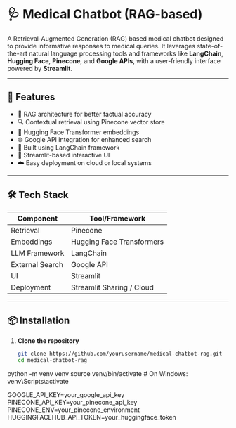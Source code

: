 # 🩺 Medical Chatbot (RAG-based)

A Retrieval-Augmented Generation (RAG) based medical chatbot designed to provide informative responses to medical queries. It leverages state-of-the-art natural language processing tools and frameworks like **LangChain**, **Hugging Face**, **Pinecone**, and **Google APIs**, with a user-friendly interface powered by **Streamlit**.

---

## 🚀 Features

- 🧠 RAG architecture for better factual accuracy  
- 🔍 Contextual retrieval using Pinecone vector store  
- 🧬 Hugging Face Transformer embeddings  
- 🌐 Google API integration for enhanced search  
- 🎯 Built using LangChain framework  
- 💬 Streamlit-based interactive UI  
- ☁️ Easy deployment on cloud or local systems  

---

## 🛠️ Tech Stack

| Component       | Tool/Framework            |
|----------------|---------------------------|
| Retrieval       | Pinecone                  |
| Embeddings      | Hugging Face Transformers |
| LLM Framework   | LangChain                 |
| External Search | Google API                |
| UI              | Streamlit                 |
| Deployment      | Streamlit Sharing / Cloud |

---

## 📦 Installation

1. **Clone the repository**
   ```bash
   git clone https://github.com/yourusername/medical-chatbot-rag.git
   cd medical-chatbot-rag
python -m venv venv
source venv/bin/activate  # On Windows: venv\Scripts\activate


GOOGLE_API_KEY=your_google_api_key
PINECONE_API_KEY=your_pinecone_api_key
PINECONE_ENV=your_pinecone_environment
HUGGINGFACEHUB_API_TOKEN=your_huggingface_token
